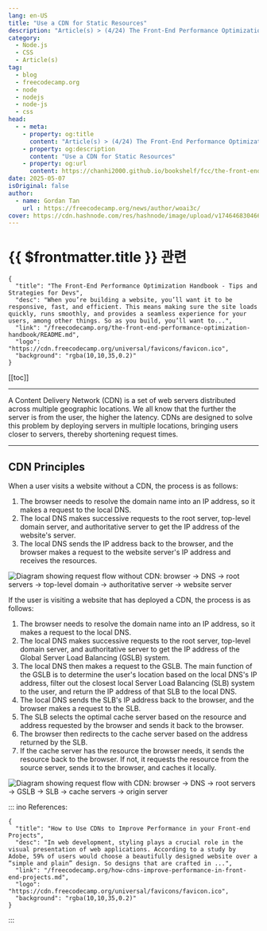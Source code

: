 ```yaml
---
lang: en-US
title: "Use a CDN for Static Resources"
description: "Article(s) > (4/24) The Front-End Performance Optimization Handbook - Tips and Strategies for Devs"
category:
  - Node.js
  - CSS
  - Article(s)
tag:
  - blog
  - freecodecamp.org
  - node
  - nodejs
  - node-js
  - css
head:
  - - meta:
    - property: og:title
      content: "Article(s) > (4/24) The Front-End Performance Optimization Handbook - Tips and Strategies for Devs"
    - property: og:description
      content: "Use a CDN for Static Resources"
    - property: og:url
      content: https://chanhi2000.github.io/bookshelf/fcc/the-front-end-performance-optimization-handbook/use-a-cdn-for-static-resources.html
date: 2025-05-07
isOriginal: false
author:
  - name: Gordan Tan
    url : https://freecodecamp.org/news/author/woai3c/
cover: https://cdn.hashnode.com/res/hashnode/image/upload/v1746468304666/ca24ac6b-1591-4abf-a544-739fbfaecf49.png
---
```


# {{ $frontmatter.title }} 관련

```component VPCard
{
  "title": "The Front-End Performance Optimization Handbook - Tips and Strategies for Devs",
  "desc": "When you’re building a website, you’ll want it to be responsive, fast, and efficient. This means making sure the site loads quickly, runs smoothly, and provides a seamless experience for your users, among other things. So as you build, you’ll want to...",
  "link": "/freecodecamp.org/the-front-end-performance-optimization-handbook/README.md",
  "logo": "https://cdn.freecodecamp.org/universal/favicons/favicon.ico",
  "background": "rgba(10,10,35,0.2)"
}
```

[[toc]]

---

<SiteInfo
  name="The Front-End Performance Optimization Handbook - Tips and Strategies for Devs"
  desc="When you’re building a website, you’ll want it to be responsive, fast, and efficient. This means making sure the site loads quickly, runs smoothly, and provides a seamless experience for your users, among other things. So as you build, you’ll want to..."
  url="https://freecodecamp.org/news/the-front-end-performance-optimization-handbook#heading-use-a-cdn-for-static-resources"
  logo="https://cdn.freecodecamp.org/universal/favicons/favicon.ico"
  preview="https://cdn.hashnode.com/res/hashnode/image/upload/v1746468304666/ca24ac6b-1591-4abf-a544-739fbfaecf49.png"/>

A Content Delivery Network (CDN) is a set of web servers distributed across multiple geographic locations. We all know that the further the server is from the user, the higher the latency. CDNs are designed to solve this problem by deploying servers in multiple locations, bringing users closer to servers, thereby shortening request times.

---

## CDN Principles

When a user visits a website without a CDN, the process is as follows:

1. The browser needs to resolve the domain name into an IP address, so it makes a request to the local DNS.
2. The local DNS makes successive requests to the root server, top-level domain server, and authoritative server to get the IP address of the website's server.
3. The local DNS sends the IP address back to the browser, and the browser makes a request to the website server's IP address and receives the resources.

![Diagram showing request flow without CDN: browser → DNS → root servers → top-level domain → authoritative server → website server](https://camo.githubusercontent.com/a9d8ea319521e8f560e8b68c2df8a4afaf27ed46e29e481b35bb78d013d23ca6/68747470733a2f2f6465762d746f2d75706c6f6164732e73332e616d617a6f6e6177732e636f6d2f75706c6f6164732f61727469636c65732f7a3079336a387a733733727a62617466616731342e706e67)

If the user is visiting a website that has deployed a CDN, the process is as follows:

1. The browser needs to resolve the domain name into an IP address, so it makes a request to the local DNS.
2. The local DNS makes successive requests to the root server, top-level domain server, and authoritative server to get the IP address of the Global Server Load Balancing (GSLB) system.
3. The local DNS then makes a request to the GSLB. The main function of the GSLB is to determine the user's location based on the local DNS's IP address, filter out the closest local Server Load Balancing (SLB) system to the user, and return the IP address of that SLB to the local DNS.
4. The local DNS sends the SLB's IP address back to the browser, and the browser makes a request to the SLB.
5. The SLB selects the optimal cache server based on the resource and address requested by the browser and sends it back to the browser.
6. The browser then redirects to the cache server based on the address returned by the SLB.
7. If the cache server has the resource the browser needs, it sends the resource back to the browser. If not, it requests the resource from the source server, sends it to the browser, and caches it locally.

![Diagram showing request flow with CDN: browser → DNS → root servers → GSLB → SLB → cache servers → origin server](https://camo.githubusercontent.com/1ade29f05689af94c1066bccedab884a119d2fb4cba44f08fd95357cd9abdef6/68747470733a2f2f6465762d746f2d75706c6f6164732e73332e616d617a6f6e6177732e636f6d2f75706c6f6164732f61727469636c65732f616f70776c68783778386f33726176766e3170322e706e67)

::: ino References:

<SiteInfo
  name="Content delivery network - Wikipedia"
  desc="A content delivery network (CDN) or content distribution network is a geographically distributed network of proxy servers and their data centers. The goal is to provide high availability and performance ..."
  url="https://en.wikipedia.org/wiki/Content_delivery_network/"
  logo="https://en.wikipedia.org/static/favicon/wikipedia.ico"
  preview="https://upload.wikimedia.org/wikipedia/commons/thumb/2/26/NCDN_-_CDN.svg/960px-NCDN_-_CDN.svg.png"/>

```component VPCard
{
  "title": "How to Use CDNs to Improve Performance in your Front-end Projects",
  "desc": "In web development, styling plays a crucial role in the visual presentation of web applications. According to a study by Adobe, 59% of users would choose a beautifully designed website over a “simple and plain” design. So designs that are crafted in ...",
  "link": "/freecodecamp.org/how-cdns-improve-performance-in-front-end-projects.md",
  "logo": "https://cdn.freecodecamp.org/universal/favicons/favicon.ico",
  "background": "rgba(10,10,35,0.2)"
}
```

:::